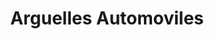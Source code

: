 ---
title: "Arguelles Automoviles"
url: /madrid/arguelles-automoviles-calle-de-galileo-galilei/
shop: Autohaus
---